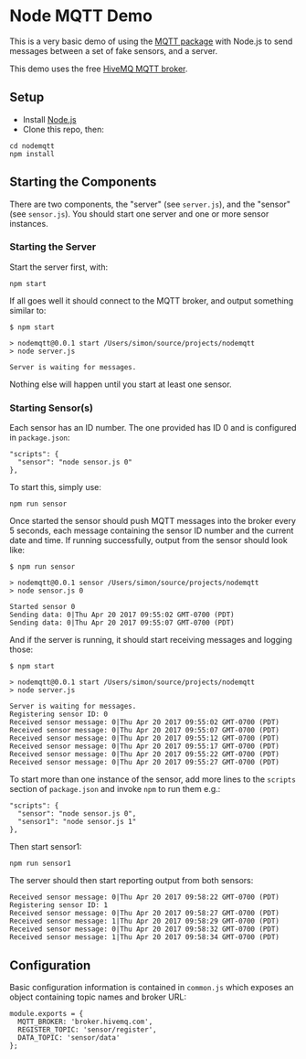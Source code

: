 # Node MQTT Demo

This is a very basic demo of using the [MQTT package](https://www.npmjs.com/package/mqtt) with Node.js to send messages between a set of fake sensors, and a server.

This demo uses the free [HiveMQ MQTT broker](http://www.mqtt-dashboard.com/).

## Setup

* Install [Node.js](https://nodejs.org)
* Clone this repo, then:

```
cd nodemqtt
npm install
```

## Starting the Components

There are two components, the "server" (see `server.js`), and the "sensor" (see `sensor.js`).  You should start one server and one or more sensor instances.

### Starting the Server

Start the server first, with:

```
npm start
```

If all goes well it should connect to the MQTT broker, and output something similar to:

```
$ npm start

> nodemqtt@0.0.1 start /Users/simon/source/projects/nodemqtt
> node server.js

Server is waiting for messages.
```

Nothing else will happen until you start at least one sensor.

### Starting Sensor(s)

Each sensor has an ID number.  The one provided has ID 0 and is configured in `package.json`:

```
"scripts": {
  "sensor": "node sensor.js 0"
},
```

To start this, simply use:

```
npm run sensor
```

Once started the sensor should push MQTT messages into the broker every 5 seconds, each message containing the sensor ID number and the current date and time.  If running successfully, output from the sensor should look like:

```
$ npm run sensor

> nodemqtt@0.0.1 sensor /Users/simon/source/projects/nodemqtt
> node sensor.js 0

Started sensor 0
Sending data: 0|Thu Apr 20 2017 09:55:02 GMT-0700 (PDT)
Sending data: 0|Thu Apr 20 2017 09:55:07 GMT-0700 (PDT)
```

And if the server is running, it should start receiving messages and logging those:

```
$ npm start

> nodemqtt@0.0.1 start /Users/simon/source/projects/nodemqtt
> node server.js

Server is waiting for messages.
Registering sensor ID: 0
Received sensor message: 0|Thu Apr 20 2017 09:55:02 GMT-0700 (PDT)
Received sensor message: 0|Thu Apr 20 2017 09:55:07 GMT-0700 (PDT)
Received sensor message: 0|Thu Apr 20 2017 09:55:12 GMT-0700 (PDT)
Received sensor message: 0|Thu Apr 20 2017 09:55:17 GMT-0700 (PDT)
Received sensor message: 0|Thu Apr 20 2017 09:55:22 GMT-0700 (PDT)
Received sensor message: 0|Thu Apr 20 2017 09:55:27 GMT-0700 (PDT)
```

To start more than one instance of the sensor, add more lines to the `scripts` section of `package.json` and invoke `npm` to run them e.g.:

```
"scripts": {
  "sensor": "node sensor.js 0",
  "sensor1": "node sensor.js 1"
},
```

Then start sensor1:

```
npm run sensor1
```

The server should then start reporting output from both sensors:

```
Received sensor message: 0|Thu Apr 20 2017 09:58:22 GMT-0700 (PDT)
Registering sensor ID: 1
Received sensor message: 0|Thu Apr 20 2017 09:58:27 GMT-0700 (PDT)
Received sensor message: 1|Thu Apr 20 2017 09:58:29 GMT-0700 (PDT)
Received sensor message: 0|Thu Apr 20 2017 09:58:32 GMT-0700 (PDT)
Received sensor message: 1|Thu Apr 20 2017 09:58:34 GMT-0700 (PDT)
```

## Configuration

Basic configuration information is contained in `common.js` which exposes an object containing topic names and broker URL:

```
module.exports = {
  MQTT_BROKER: 'broker.hivemq.com',
  REGISTER_TOPIC: 'sensor/register',
  DATA_TOPIC: 'sensor/data'
};
```
